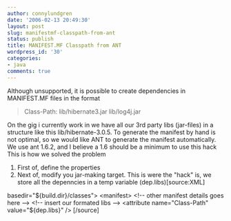 ```yaml
---
author: connylundgren
date: '2006-02-13 20:49:30'
layout: post
slug: manifestmf-classpath-from-ant
status: publish
title: MANIFEST.MF Classpath from ANT
wordpress_id: '30'
categories:
- java
comments: true
---
```


Although unsupported, it is possible to create dependencies in MANIFEST.MF
files in the format

> Class-Path: lib/hibernate3.jar lib/log4j.jar

On the gig i currently work in we have all our 3rd party libs (jar-files) in a
structure like this lib/hibernate-3.0.5. To generate the manifest by hand is
not optimal, so we would like ANT to generate the manifest automatically. We
use ant 1.6.2, and I believe a 1.6 should be a minimum to use this hack This
is how we solved the problem

  1. First of, define the properties
  2. Next of, modify you jar-making target. This is were the "hack" is, we store all the depenncies in a temp variable (dep.libs)[source:XML]<pathconvert property="dep.libs" pathsep=" "> <mapper> <chainedmapper> <!-- remove the full path --> <flattenmapper /> <!-- prefix every .jar with lib/ --> <globmapper from="*" to="lib/*" /> </chainedmapper> </mapper>  
<path> <fileset dir="${lib.dir}"> <include name="**/*.jar" /> </fileset>
</path> </pathconvert>

<!-- create the actual jar --> <jar jarfile="${build.dir}/myjar.jar"
basedir="${build.dir}/classes"> <manifest> <!-- other manifest details goes
here --> <!-- insert our formated libs --> <attribute name="Class-Path"
value="${dep.libs}" /> </manifest> </jar> </target> [/source]

